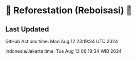 
# 🌳 Reforestation (Reboisasi) 🌲

## Last Updated

GitHub Actions time: Mon Aug 12 23:19:34 UTC 2024

Indonesia/Jakarta time: Tue Aug 13 06:19:34 WIB 2024
